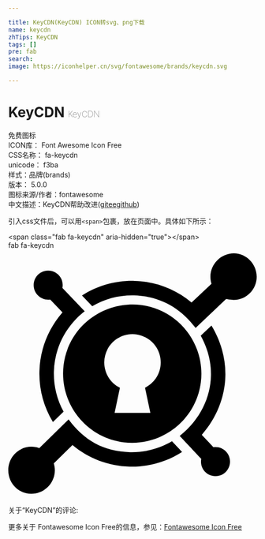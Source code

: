 ```yaml
---

title: KeyCDN(KeyCDN) ICON转svg、png下载
name: keycdn
zhTips: KeyCDN
tags: []
pre: fab
search: 
image: https://iconhelper.cn/svg/fontawesome/brands/keycdn.svg

---
```


# KeyCDN  <small style="font-size: 60%;font-weight: 100">KeyCDN</small>


<div class="detail-page">
<p>
<span><span class="badge-success badge">免费图标</span> </span>
<br/>
<span>
ICON库：
<span class="badge-secondary badge">Font Awesome Icon Free</span> 
</span>
<br/>
<span>
CSS名称：
<span class="badge-secondary badge">fa-keycdn</span> 
</span>
<br/>
<span>
unicode：
<span class="badge-secondary badge">f3ba</span> 
<copy-btn content='f3ba' btn-title=""></copy-btn>
<copy-btn :content='String.fromCodePoint(parseInt("f3ba", 16))' btn-title="复制U"></copy-btn>
</span><br/><span>样式：<span class="badge-light badge">品牌(brands)</span></span>
<br/>
<span>
版本：
<span class="badge-secondary badge">5.0.0</span> 
</span>
<br/>
<span>图标来源/作者：<span class="badge-light badge">fontawesome</span></span> 
<br/>
<span class="zh-detail">中文描述：<span class="badge-primary badge">KeyCDN</span><span class="help-link"><span>帮助改进</span>(<a href="https://gitee.com/liuwave/icon-helper/edit/master/json/fontawesome/brands/keycdn.json" target="_blank" rel="noopener noreferrer">gitee</a><a href="https://github.com/liuwave/icon-helper/edit/master/json/fontawesome/brands/keycdn.json" target="_blank" rel="noopener noreferrer">github</a></span>)</span><br/>
</p>
</div>
<div class="alert alert-dark">
  <i class="fab fa-keycdn fa-xs"></i>
  <i class="fab fa-keycdn fa-sm"></i>
  <i class="fab fa-keycdn fa-lg"></i>
  <i class="fab fa-keycdn fa-2x"></i>
  <i class="fab fa-keycdn fa-3x"></i>
  <i class="fab fa-keycdn fa-5x"></i>
  <i class="fab fa-keycdn fa-7x"></i>
</div>
<div>
  <p>引入css文件后，可以用<code>&lt;span&gt;</code>包裹，放在页面中。具体如下所示：    
  </p>
  <div class="alert alert-primary" style="font-size: 14px">
    &lt;span class="fab fa-keycdn" aria-hidden="true"&gt;&lt;/span&gt;
    <copy-btn content='<span class="fab fa-keycdn" aria-hidden="true"></span>'></copy-btn>
  </div>
  <div class="alert alert-secondary">
    <i class="fab fa-keycdn"
    style="font-size: 24px"
    aria-hidden="true"></i> fab fa-keycdn
    <copy-btn content="fab fa-keycdn" btn-title="复制图标名称"></copy-btn>
  </div>
</div>
<div id="svg" class="svg-wrap">
<svg xmlns="http://www.w3.org/2000/svg" viewBox="0 0 512 512"><path d="M63.8 409.3l60.5-59c32.1 42.8 71.1 66 126.6 67.4 30.5.7 60.3-7 86.4-22.4 5.1 5.3 18.5 19.5 20.9 22-32.2 20.7-69.6 31.1-108.1 30.2-43.3-1.1-84.6-16.7-117.7-44.4.3-.6-38.2 37.5-38.6 37.9 9.5 29.8-13.1 62.4-46.3 62.4C20.7 503.3 0 481.7 0 454.9c0-34.3 33.1-56.6 63.8-45.6zm354.9-252.4c19.1 31.3 29.6 67.4 28.7 104-1.1 44.8-19 87.5-48.6 121 .3.3 23.8 25.2 24.1 25.5 9.6-1.3 19.2 2 25.9 9.1 11.3 12 10.9 30.9-1.1 42.4-12 11.3-30.9 10.9-42.4-1.1-6.7-7-9.4-16.8-7.6-26.3-24.9-26.6-44.4-47.2-44.4-47.2 42.7-34.1 63.3-79.6 64.4-124.2.7-28.9-7.2-57.2-21.1-82.2l22.1-21zM104 53.1c6.7 7 9.4 16.8 7.6 26.3l45.9 48.1c-4.7 3.8-13.3 10.4-22.8 21.3-25.4 28.5-39.6 64.8-40.7 102.9-.7 28.9 6.1 57.2 20 82.4l-22 21.5C72.7 324 63.1 287.9 64.2 250.9c1-44.6 18.3-87.6 47.5-121.1l-25.3-26.4c-9.6 1.3-19.2-2-25.9-9.1-11.3-12-10.9-30.9 1.1-42.4C73.5 40.7 92.2 41 104 53.1zM464.9 8c26 0 47.1 22.4 47.1 48.3S490.9 104 464.9 104c-6.3.1-14-1.1-15.9-1.8l-62.9 59.7c-32.7-43.6-76.7-65.9-126.9-67.2-30.5-.7-60.3 6.8-86.2 22.4l-21.1-22C184.1 74.3 221.5 64 260 64.9c43.3 1.1 84.6 16.7 117.7 44.6l41.1-38.6c-1.5-4.7-2.2-9.6-2.2-14.5C416.5 29.7 438.9 8 464.9 8zM256.7 113.4c5.5 0 10.9.4 16.4 1.1 78.1 9.8 133.4 81.1 123.8 159.1-9.8 78.1-81.1 133.4-159.1 123.8-78.1-9.8-133.4-81.1-123.8-159.2 9.3-72.4 70.1-124.6 142.7-124.8zm-59 119.4c.6 22.7 12.2 41.8 32.4 52.2l-11 51.7h73.7l-11-51.7c20.1-10.9 32.1-29 32.4-52.2-.4-32.8-25.8-57.5-58.3-58.3-32.1.8-57.3 24.8-58.2 58.3zM256 160"/></svg>
</div>
<detail full-name='fa-keycdn'></detail>
<div>
<p>关于“KeyCDN”的评论:</p>
</div>
<Vssue title="关于“KeyCDN”的评论" ></Vssue>    
<div><p>更多关于  Fontawesome Icon Free的信息，参见：<a target="_blank" href="https://iconhelper.cn/fontawesome.html">Fontawesome Icon Free</a>
</p></div>
